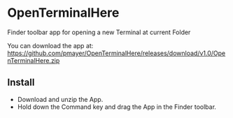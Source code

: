 # OpenTerminalHere
Finder toolbar app for opening a new Terminal at current Folder

You can download the app at: <https://github.com/pmayer/OpenTerminalHere/releases/download/v1.0/OpenTerminalHere.zip>

## Install

* Download and unzip the App.
* Hold down the Command key and drag the App in the Finder toolbar.